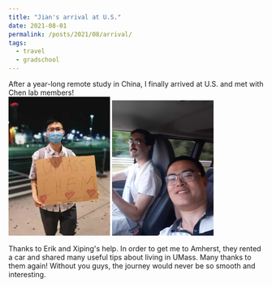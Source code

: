 ```yaml
---
title: "Jian's arrival at U.S."
date: 2021-08-01
permalink: /posts/2021/08/arrival/
tags:
  - travel
  - gradschool
---
```


After a year-long remote study in China, I finally arrived at U.S. and met with Chen lab members!
<br/><img src="/images/jian_arrival_US.jpg" width="200"/> <img src="/images/jian_arrival_US_2.jpg" width="200"><br>

Thanks to Erik and Xiping's help. In order to get me to Amherst, they rented a car and shared many useful tips about living in UMass.
Many thanks to them again! Without you guys, the journey would never be so smooth and interesting.